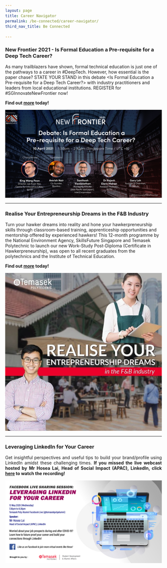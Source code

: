 ```yaml
---
layout: page
title: Career Navigator
permalink: /be-connected/career-navigator/
third_nav_title: Be Connected

---
```

### New Frontier 2021 - Is Formal Education a Pre-requisite for a Deep Tech Career? ###
As many trailblazers have shown, formal technical education is just one of the pathways to a career in #DeepTech. However, how essential is the paper chase? STATE YOUR STAND in this debate <Is Formal Education a Pre-requisite for a Deep Tech Career?> with industry practitioners and leaders from local educational institutions. REGISTER for #SGInnovateNewFrontier now!

**Find out [more](https://www.facebook.com/SGINNOVATESingapore/photos/a.1684340488544897/2780669892245279/) today!** 

![New Frontier](/images/BeConnected_Career_NewFrontier.PNG)

---
### Realise Your Entrepreneurship Dreams in the F&B Industry ###
Turn your hawker dreams into reality and hone your hawkerpreneurship skills through classroom-based training, apprenticeship opportunities and mentorship offered by experienced hawkers! This 12-month programme by the National Environment Agency, SkillsFuture Singapore and Temasek Polytechnic to launch our new Work-Study Post-Diploma (Certificate in Hawkerpreneurship), was open to all recent graduates from the polytechnics and the Institute of Technical Education.

**Find out [more](https://www.instagram.com/p/CKDsKjlnCSO/) today!** 

![NEA F&B](/images/BeConnected_FNB.png)

---
### Leveraging LinkedIn for Your Career ###
<div style="text-align: justify">
    <p>
Get insightful perspectives and useful tips to build your brand/profile using LinkedIn amidst these challenging times. <strong>If you missed the live webcast hosted by Mr Hosea Lai, Head of Social Impact (APAC), LinkedIn, click <a href="https://www.facebook.com/watch/live/?v=660591798116873&ref=external/">here</a> to watch the recording!</strong>
        </p>
</div>


![Leveraging LinkedIn](/images/BeConnected_LinkedIn.jpg)
